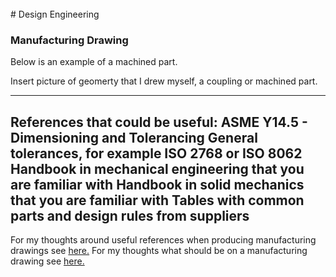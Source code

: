 <br> 
# Design Engineering

### Manufacturing Drawing

Below is an example of a machined part. 


Insert picture of geomerty that I drew myself, a coupling or machined part. 


---
**References that could be useful:**
ASME Y14.5 - Dimensioning and Tolerancing
General tolerances, for example ISO 2768 or ISO 8062
Handbook in mechanical engineering that you are familiar with
Handbook in solid mechanics that you are familiar with
Tables with common parts and design rules from suppliers
---

For my thoughts around useful references when producing manufacturing drawings see <a href="https://hvleifsson.github.io/articles/what_on_drawing">here.</a> 
For my thoughts what should be on a manufacturing drawing see <a href="https://hvleifsson.github.io/articles/what_on_drawing">here.</a>



